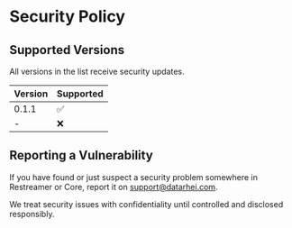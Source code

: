 # Security Policy

## Supported Versions

All versions in the list receive security updates.

| Version | Supported          |
| ------- | ------------------ |
| 0.1.1   | :white_check_mark: |
| -       | :x:                |

## Reporting a Vulnerability

If you have found or just suspect a security problem somewhere in Restreamer or Core, report it on support@datarhei.com.

We treat security issues with confidentiality until controlled and disclosed responsibly.
